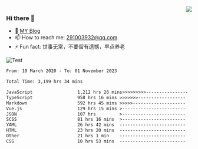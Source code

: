 <img align='right' src='https://github-readme-stats.vercel.app/api?username=niaogege&show_icons=true&theme=radical'/>

### Hi there 👋

- 🌱 [MY Blog](https://bythewayer.com/)
- 📫 How to reach me: 291003932@qq.com
- ⚡ Fun fact:  世事无常，不要留有遗憾，早点养老

![Test](https://github-readme-stats.vercel.app/api/top-langs/?username=niaogege&layout=compact)

<!--START_SECTION:waka-->

```txt
From: 10 March 2020 - To: 01 November 2023

Total Time: 3,199 hrs 34 mins

JavaScript                 1,212 hrs 26 mins>>>>>>>>>----------------   37.89 %
TypeScript                 958 hrs 16 mins >>>>>>>------------------   29.95 %
Markdown                   592 hrs 45 mins >>>>>--------------------   18.53 %
Vue.js                     129 hrs 15 mins >------------------------   04.04 %
JSON                       107 hrs         >------------------------   03.34 %
SCSS                       81 hrs 16 mins  >------------------------   02.54 %
YAML                       26 hrs 42 mins  -------------------------   00.83 %
HTML                       23 hrs 20 mins  -------------------------   00.73 %
Other                      21 hrs 1 min    -------------------------   00.66 %
CSS                        10 hrs 53 mins  -------------------------   00.34 %
```

<!--END_SECTION:waka-->
